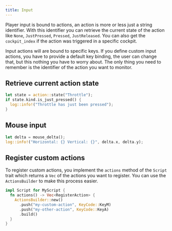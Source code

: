 ```yaml
---
title: Input
---
```


Player input is bound to actions, an action is more or less just a string identifier. With this identifier you
can retrieve the current state of the action like `None`, `JustPressed`, `Pressed`, `JustReleased`. You can also
get the `cockpit_index` if the action was triggered in a specific cockpit.

Input actions will are bound to specific keys. If you define custom input actions, you have to provide a default
key binding, the user can change that, but this nothing you have to worry about. The only thing you need to remember
is the identifier of the action you want to monitor.

## Retrieve current action state

```rust
let state = action::state("Throttle");
if state.kind.is_just_pressed() {
  log::info!("Throttle has just been pressed");
}
```

## Mouse input

```rust
let delta = mouse_delta();
log::info!("Horizontal: {} Vertical: {}", delta.x, delta.y);
```

## Register custom actions

To register custom actions, you implement the `actions` method of the `Script` trait
which returns a `Vec` of the actions you want to register. You can use the `ActionsBuilder`
to make this process easier.

```rust
impl Script for MyScript {
  fn actions() -> Vec<RegisterAction> {
    ActionsBuilder::new()
      .push("my-custom-action", KeyCode::KeyM)
      .push("my-other-action", KeyCode::KeyA)
      .build()
  }
}
```
